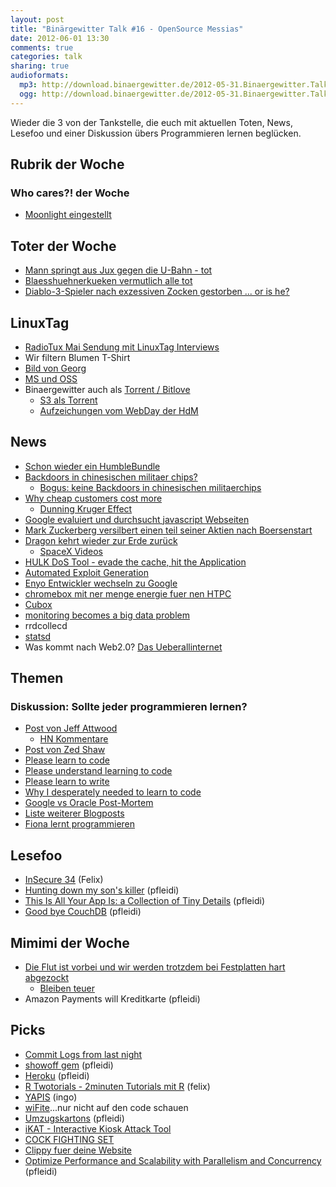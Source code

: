 ```yaml
---
layout: post
title: "Binärgewitter Talk #16 - OpenSource Messias"
date: 2012-06-01 13:30
comments: true
categories: talk
sharing: true
audioformats:
  mp3: http://download.binaergewitter.de/2012-05-31.Binaergewitter.Talk.16.mp3
  ogg: http://download.binaergewitter.de/2012-05-31.Binaergewitter.Talk.16.ogg
---
```

Wieder die 3 von der Tankstelle, die euch mit aktuellen Toten, News, Lesefoo und einer Diskussion übers Programmieren lernen beglücken.

## Rubrik der Woche

### Who cares?! der Woche

* [Moonlight eingestellt](http://www.golem.de/news/miguel-de-icaza-moonlight-ist-eingestellt-1205-92137.html)

## Toter der Woche

- [Mann springt aus Jux gegen die U-Bahn - tot](http://www.blick.ch/news/ausland/mann-springt-aus-jux-gegen-u-bahn-tot-id1901395.html)
- [Blaesshuehnerkueken vermutlich alle tot](http://www.suedkurier.de/region/bodenseekreis-oberschwaben/ueberlingen/Blaesshuhnkueken-vermutlich-alle-tot;art372495,5522455)
- [Diablo-3-Spieler nach exzessiven Zocken gestorben ... or is he?](http://www.pcgameshardware.de/aid,886248/Diablo-3-Spieler-angeblich-nach-exzessivem-Zocken-verstorben-widerspruechliche-Berichterstattung/Rollenspiel-Adventure/News/)

## LinuxTag

* [RadioTux Mai Sendung mit LinuxTag Interviews](http://blog.radiotux.de/index.php?/archives/7959-RadioTux-Sendung-Mai-2012.html)
* Wir filtern Blumen T-Shirt
 * [Bild von Georg](https://twitter.com/ingoebel/status/206019781470593024/photo/1)
* [MS und OSS](http://www.heise.de/newsticker/meldung/Microsoft-und-Open-Source-sind-1588154.html)
* Binaergewitter auch als [Torrent / Bitlove](http://bitlove.org/binaergewitter/talk)
     - [S3 als Torrent](http://docs.amazonwebservices.com/AmazonS3/latest/API/RESTObjectGETtorrent.html)
     - [Aufzeichungen vom WebDay der HdM](http://events.mi.hdm-stuttgart.de/2012-05-25-5-webday)

## News

- [Schon wieder ein HumbleBundle](http://www.humblebundle.com/)
- [Backdoors in chinesischen militaer chips?](http://www.cl.cam.ac.uk/~sps32/sec_news.html#Assurance)
    * [Bogus: keine Backdoors in chinesischen militaerchips](http://erratasec.blogspot.de/2012/05/bogus-story-no-chinese-backdoor-in.html)
- [Why cheap customers cost more](http://sachagreif.com/why-cheap-customers-cost-more/)
    * [Dunning Kruger Effect](http://de.wikipedia.org/wiki/Dunning-Kruger-Effekt)
- [Google evaluiert und durchsucht javascript Webseiten](http://search.slashdot.org/story/12/05/26/0310246/google-now-searches-javascript)
- [Mark Zuckerberg versilbert einen teil seiner Aktien nach Boersenstart](http://news.ycombinator.net/item?id=4013142)
- [Dragon kehrt wieder zur Erde zurück](http://www.golem.de/news/raumfahrt-dragon-kommt-zurueck-zur-erde-1205-92200.html)
    * [SpaceX Videos](http://vimeo.com/spacexlaunch/videos)
- [HULK DoS Tool - evade the cache, hit the Application](http://www.pentestit.com/hulk-the-web-server-dos-tool/)
- [Automated Exploit Generation](http://security.ece.cmu.edu/aeg/)
- [Enyo Entwickler wechseln zu Google](http://arstechnica.com/gadgets/2012/05/team-behind-webos-enyo-framework-reportedly-leaving-hp-and-joining-google/)
- [chromebox mit ner menge energie fuer nen HTPC](https://www.google.com/intl/en/chrome/devices/chromebox.html)
- [Cubox](http://www.solid-run.com/products/cubox)
- [monitoring becomes a big data problem](http://www.real-user-monitoring.com/too-much-information-monitoring-becomes-a-big-data-problem/)
- rrdcollecd
- [statsd](https://github.com/etsy/statsd)
- Was kommt nach Web2.0? [Das Ueberallinternet](http://www.slideshare.net/maerys/relicamp12-ueberallinternet)

## Themen

### Diskussion: Sollte jeder programmieren lernen?

- [Post von Jeff Attwood](http://www.codinghorror.com/blog/2012/05/please-dont-learn-to-code.html)
    * [HN Kommentare](http://news.ycombinator.com/item?id=3975744)
- [Post von Zed Shaw](http://learncodethehardway.org/blog/MAY_15_2012.html)
- [Please learn to code](http://sachagreif.com/please-learn-to-code/)
- [Please understand learning to code](http://dave.fayr.am/posts/2012-05-15-please-understand-learning-to-code.html)
- [Please learn to write](http://www.randsinrepose.com/archives/2012/05/16/please_learn_to_write.html)
- [Why I desperately needed to learn to code](http://influencehacks.com/why-i-desperately-needed-to-learn-to-code)
- [Google vs Oracle Post-Mortem](http://www.brightsideofnews.com/news/2012/5/25/oracle-vs-google-post-mortem-judge-knows-programming.aspx)
- [Liste weiterer Blogposts](http://edceekays.blogspot.de/2012/05/please-dont-learn-to-code-versus-please.html)
- [Fiona lernt programmieren](https://fionalerntprogrammieren.wordpress.com/)

## Lesefoo

- [InSecure 34](https://www.net-security.org/dl/insecure/INSECURE-Mag-34.pdf) (Felix)
- [Hunting down my son's killer](http://matt.might.net/articles/my-sons-killer/) (pfleidi)
- [This Is All Your App Is: a Collection of Tiny Details](http://www.codinghorror.com/blog/2012/05/this-is-all-your-app-is-a-collection-of-tiny-details.html) (pfleidi)
- [Good bye CouchDB](http://saucelabs.com/blog/index.php/2012/05/goodbye-couchdb/) (pfleidi)

## Mimimi der Woche

- [Die Flut ist vorbei und wir werden trotzdem bei Festplatten hart abgezockt](http://arstechnica.com/information-technology/2012/05/hard-drive-supplies-back-to-pre-flood-levels-but-prices-arent/)
    * [Bleiben teuer](http://www.heise.de/resale/meldung/Bitkom-Festplatten-bleiben-teuer-1572985.html)
- Amazon Payments will Kreditkarte (pfleidi)

## Picks

- [Commit Logs from last night](http://www.commitlogsfromlastnight.com/)
- [showoff gem](https://github.com/schacon/showoff) (pfleidi)
- [Heroku](http://heroku.com) (pfleidi)
- [R Twotorials - 2minuten Tutorials mit R](http://www.twotorials.com/) (felix)
- [YAPIS](http://yapis.geoclub.de/) (ingo)
- [wiFite](http://code.google.com/p/wifite/)...nur nicht auf den code schauen
- [Umzugskartons](http://www.amazon.de/gp/product/B004UF5KLK/ref=as_li_ss_tl?ie=UTF8&tag=retinacast-21) (pfleidi)
- [iKAT - Interactive Kiosk Attack Tool](http://ikat.ha.cked.net/Linux/)
- [COCK FIGHTING SET](http://www.amazon.de/gp/product/B004NTE48I/ref=as_li_ss_tl?ie=UTF8&tag=retinacast-21)
- [Clippy fuer deine Website](http://www.smore.com/clippy-js)
- [Optimize Performance and Scalability with Parallelism and Concurrency](https://www.youtube.com/watch?v=ULdDuwf48kM) (pfleidi)

